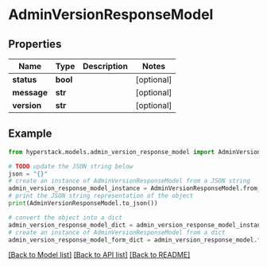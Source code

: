 # AdminVersionResponseModel


## Properties

Name | Type | Description | Notes
------------ | ------------- | ------------- | -------------
**status** | **bool** |  | [optional] 
**message** | **str** |  | [optional] 
**version** | **str** |  | [optional] 

## Example

```python
from hyperstack.models.admin_version_response_model import AdminVersionResponseModel

# TODO update the JSON string below
json = "{}"
# create an instance of AdminVersionResponseModel from a JSON string
admin_version_response_model_instance = AdminVersionResponseModel.from_json(json)
# print the JSON string representation of the object
print(AdminVersionResponseModel.to_json())

# convert the object into a dict
admin_version_response_model_dict = admin_version_response_model_instance.to_dict()
# create an instance of AdminVersionResponseModel from a dict
admin_version_response_model_form_dict = admin_version_response_model.from_dict(admin_version_response_model_dict)
```
[[Back to Model list]](../README.md#documentation-for-models) [[Back to API list]](../README.md#documentation-for-api-endpoints) [[Back to README]](../README.md)


